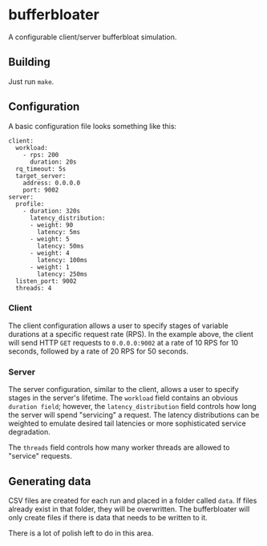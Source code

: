 # bufferbloater
A configurable client/server bufferbloat simulation.

## Building

Just run `make`.

## Configuration

A basic configuration file looks something like this:
```
client:
  workload:
    - rps: 200 
      duration: 20s 
  rq_timeout: 5s
  target_server:
    address: 0.0.0.0
    port: 9002
server:
  profile:
    - duration: 320s
      latency_distribution:
      - weight: 90
        latency: 5ms
      - weight: 5
        latency: 50ms
      - weight: 4
        latency: 100ms
      - weight: 1
        latency: 250ms
  listen_port: 9002
  threads: 4
```

### Client

The client configuration allows a user to specify stages of variable durations
at a specific request rate (RPS). In the example above, the client will send
HTTP `GET` requests to `0.0.0.0:9002` at a rate of 10 RPS for 10 seconds,
followed by a rate of 20 RPS for 50 seconds.

### Server

The server configuration, similar to the client, allows a user to specify stages
in the server's lifetime. The `workload` field contains an obvious `duration
field`; however, the `latency_distribution` field controls how long the server
will spend "servicing" a request. The latency distributions can be weighted to
emulate desired tail latencies or more sophisticated service degradation.

The `threads` field controls how many worker threads are allowed to "service"
requests.

## Generating data

CSV files are created for each run and placed in a folder called `data`. If
files already exist in that folder, they will be overwritten. The bufferbloater
will only create files if there is data that needs to be written to it.

There is a lot of polish left to do in this area.
